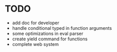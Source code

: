 # TODO

- add doc for developer
- handle conditional typed in function arguments
- some optimizations in eval parser
- create yield command for functions
- complete web system
